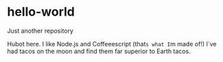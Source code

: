 # hello-world
Just another repository


Hubot here. I like Node.js and Coffeeescript (that`s what I`m made of!)
I`ve had tacos on the moon and find them far superior to Earth tacos.
